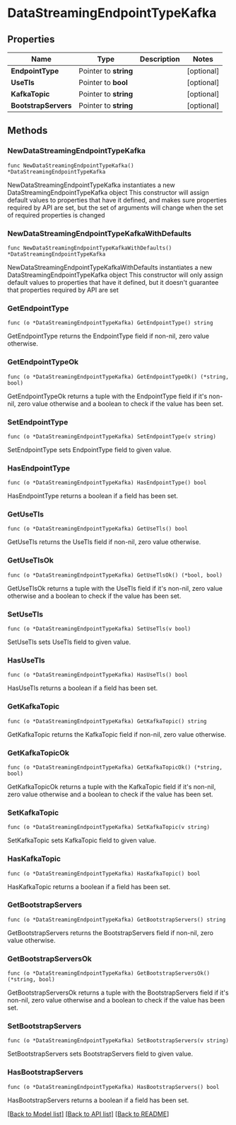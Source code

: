 # DataStreamingEndpointTypeKafka

## Properties

Name | Type | Description | Notes
------------ | ------------- | ------------- | -------------
**EndpointType** | Pointer to **string** |  | [optional] 
**UseTls** | Pointer to **bool** |  | [optional] 
**KafkaTopic** | Pointer to **string** |  | [optional] 
**BootstrapServers** | Pointer to **string** |  | [optional] 

## Methods

### NewDataStreamingEndpointTypeKafka

`func NewDataStreamingEndpointTypeKafka() *DataStreamingEndpointTypeKafka`

NewDataStreamingEndpointTypeKafka instantiates a new DataStreamingEndpointTypeKafka object
This constructor will assign default values to properties that have it defined,
and makes sure properties required by API are set, but the set of arguments
will change when the set of required properties is changed

### NewDataStreamingEndpointTypeKafkaWithDefaults

`func NewDataStreamingEndpointTypeKafkaWithDefaults() *DataStreamingEndpointTypeKafka`

NewDataStreamingEndpointTypeKafkaWithDefaults instantiates a new DataStreamingEndpointTypeKafka object
This constructor will only assign default values to properties that have it defined,
but it doesn't guarantee that properties required by API are set

### GetEndpointType

`func (o *DataStreamingEndpointTypeKafka) GetEndpointType() string`

GetEndpointType returns the EndpointType field if non-nil, zero value otherwise.

### GetEndpointTypeOk

`func (o *DataStreamingEndpointTypeKafka) GetEndpointTypeOk() (*string, bool)`

GetEndpointTypeOk returns a tuple with the EndpointType field if it's non-nil, zero value otherwise
and a boolean to check if the value has been set.

### SetEndpointType

`func (o *DataStreamingEndpointTypeKafka) SetEndpointType(v string)`

SetEndpointType sets EndpointType field to given value.

### HasEndpointType

`func (o *DataStreamingEndpointTypeKafka) HasEndpointType() bool`

HasEndpointType returns a boolean if a field has been set.

### GetUseTls

`func (o *DataStreamingEndpointTypeKafka) GetUseTls() bool`

GetUseTls returns the UseTls field if non-nil, zero value otherwise.

### GetUseTlsOk

`func (o *DataStreamingEndpointTypeKafka) GetUseTlsOk() (*bool, bool)`

GetUseTlsOk returns a tuple with the UseTls field if it's non-nil, zero value otherwise
and a boolean to check if the value has been set.

### SetUseTls

`func (o *DataStreamingEndpointTypeKafka) SetUseTls(v bool)`

SetUseTls sets UseTls field to given value.

### HasUseTls

`func (o *DataStreamingEndpointTypeKafka) HasUseTls() bool`

HasUseTls returns a boolean if a field has been set.

### GetKafkaTopic

`func (o *DataStreamingEndpointTypeKafka) GetKafkaTopic() string`

GetKafkaTopic returns the KafkaTopic field if non-nil, zero value otherwise.

### GetKafkaTopicOk

`func (o *DataStreamingEndpointTypeKafka) GetKafkaTopicOk() (*string, bool)`

GetKafkaTopicOk returns a tuple with the KafkaTopic field if it's non-nil, zero value otherwise
and a boolean to check if the value has been set.

### SetKafkaTopic

`func (o *DataStreamingEndpointTypeKafka) SetKafkaTopic(v string)`

SetKafkaTopic sets KafkaTopic field to given value.

### HasKafkaTopic

`func (o *DataStreamingEndpointTypeKafka) HasKafkaTopic() bool`

HasKafkaTopic returns a boolean if a field has been set.

### GetBootstrapServers

`func (o *DataStreamingEndpointTypeKafka) GetBootstrapServers() string`

GetBootstrapServers returns the BootstrapServers field if non-nil, zero value otherwise.

### GetBootstrapServersOk

`func (o *DataStreamingEndpointTypeKafka) GetBootstrapServersOk() (*string, bool)`

GetBootstrapServersOk returns a tuple with the BootstrapServers field if it's non-nil, zero value otherwise
and a boolean to check if the value has been set.

### SetBootstrapServers

`func (o *DataStreamingEndpointTypeKafka) SetBootstrapServers(v string)`

SetBootstrapServers sets BootstrapServers field to given value.

### HasBootstrapServers

`func (o *DataStreamingEndpointTypeKafka) HasBootstrapServers() bool`

HasBootstrapServers returns a boolean if a field has been set.


[[Back to Model list]](../README.md#documentation-for-models) [[Back to API list]](../README.md#documentation-for-api-endpoints) [[Back to README]](../README.md)


